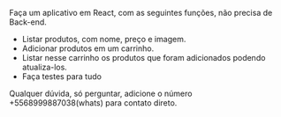 Faça um aplicativo em React, com as seguintes funções, não precisa de Back-end.

- Listar produtos, com nome, preço e imagem.
- Adicionar produtos em um carrinho.
- Listar nesse carrinho os produtos que foram adicionados podendo atualiza-los.
- Faça testes para tudo

Qualquer dúvida, só perguntar, adicione o número +5568999887038(whats) para contato direto.